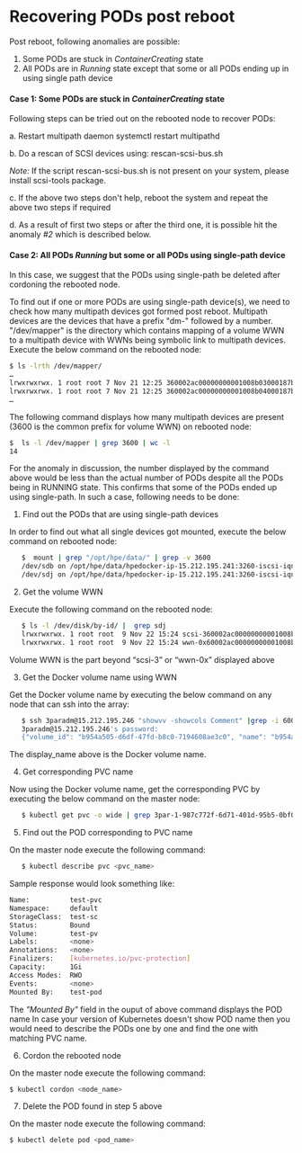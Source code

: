 # Recovering PODs post reboot
Post reboot, following anomalies are possible:
1.	Some PODs are stuck in *ContainerCreating* state
2.	All PODs are in *Running* state except that some or all PODs ending up in using single path device

#### Case 1: Some PODs are stuck in *ContainerCreating* state
Following steps can be tried out on the rebooted node to recover PODs:

a.	Restart multipath daemon
systemctl restart multipathd

b.	Do a rescan of SCSI devices using:
rescan-scsi-bus.sh

*Note:* If the script rescan-scsi-bus.sh is not present on your system, please install scsi-tools package.

c.	If the above two steps don't help, reboot the system and repeat the above two steps if required

d.	As a result of first two steps or after the third one, it is possible hit the anomaly *#2* which is described below.

#### Case 2: All PODs *Running* but some or all PODs using single-path device
In this case, we suggest that the PODs using single-path be deleted after cordoning the rebooted node.

To find out if one or more PODs are using single-path device(s), we need to check how many multipath devices got formed post reboot.
Multipath devices are the devices that have a prefix "dm-" followed by a number. "/dev/mapper" is the directory which contains mapping of a volume WWN to a multipath device with WWNs being symbolic link to multipath devices. 
Execute the below command on the rebooted node:
```sh
$ ls -lrth /dev/mapper/
…
lrwxrwxrwx. 1 root root 7 Nov 21 12:25 360002ac00000000001008b03000187b7 -> ../dm-3
lrwxrwxrwx. 1 root root 7 Nov 21 12:25 360002ac00000000001008b04000187b7 -> ../dm-4
…
```

The following command displays how many multipath devices are present (3600 is the common prefix for volume WWN) on rebooted node:

```sh
$  ls -l /dev/mapper | grep 3600 | wc -l
14
```

For the anomaly in discussion, the number displayed by the command above would be less than the actual number of PODs despite all the PODs being in RUNNING state. This confirms that some of the PODs ended up using single-path.
In such a case, following needs to be done:
1.	Find out the PODs that are using single-path devices 

   In order to find out what all single devices got mounted, execute the below command on rebooted node:

```sh
   $  mount | grep "/opt/hpe/data/" | grep -v 3600
   /dev/sdb on /opt/hpe/data/hpedocker-ip-15.212.195.241:3260-iscsi-iqn.2000-05.com.3pardata:20020002ac0187b7-lun-0 type ext4 (rw,relatime,seclabel,stripe=4096)
   /dev/sdj on /opt/hpe/data/hpedocker-ip-15.212.195.241:3260-iscsi-iqn.2000-05.com.3pardata:20020002ac0187b7-lun-4 type ext4 (rw,relatime,seclabel,stripe=4096)
```

2.	Get the volume WWN

Execute the following command on the rebooted node:
```sh
   $ ls -l /dev/disk/by-id/ |  grep sdj
   lrwxrwxrwx. 1 root root  9 Nov 22 15:24 scsi-360002ac00000000001008b5b000187b7 -> ../../sdj
   lrwxrwxrwx. 1 root root  9 Nov 22 15:24 wwn-0x60002ac00000000001008b5b000187b7 -> ../../sdj
```
   Volume WWN is the part beyond “scsi-3” or “wwn-0x” displayed above    

3.	Get the Docker volume name using WWN

Get the Docker volume name by executing the below command on any node
that can ssh into the array:

```sh
   $ ssh 3paradm@15.212.195.246 "showvv -showcols Comment" |grep -i 60002ac00000000001008b5b000187b7
   3paradm@15.212.195.246's password:
   {"volume_id": "b954a505-d6df-47fd-b8c0-7194608ae3c0", "name": "b954a505-d6df-47fd-b8c0-7194608ae3c0", "type": "Docker", "display_name": "3par-1-987c772f-6d71-401d-95b5-0bf0ad7b50aa"}
```
   The display_name above is the Docker volume name.

4. Get corresponding PVC name

Now using the Docker volume name, get the corresponding PVC by 
executing the below command on the master node:
```sh
   $ kubectl get pvc -o wide | grep 3par-1-987c772f-6d71-401d-95b5-0bf0ad7b50aa
```

5. Find out the POD corresponding to PVC name

On the master node execute the following command:
```sh
   $ kubectl describe pvc <pvc_name>
```
Sample response would look something like:
```sh
Name:          test-pvc
Namespace:     default
StorageClass:  test-sc
Status:        Bound
Volume:        test-pv
Labels:        <none>
Annotations:   <none>
Finalizers:    [kubernetes.io/pvc-protection]
Capacity:      1Gi
Access Modes:  RWO
Events:        <none>
Mounted By:    test-pod
```
The *"Mounted By"* field in the ouput of above command displays the POD name
In case your version of Kubernetes doesn't show POD name then you would need
to describe the PODs one by one and find the one with matching PVC name.

6. Cordon the rebooted node

On the master node execute the following command:
```sh
$ kubectl cordon <node_name>
```

7. Delete the POD found in step 5 above

On the master node execute the following command:
```sh
$ kubectl delete pod <pod_name>
```